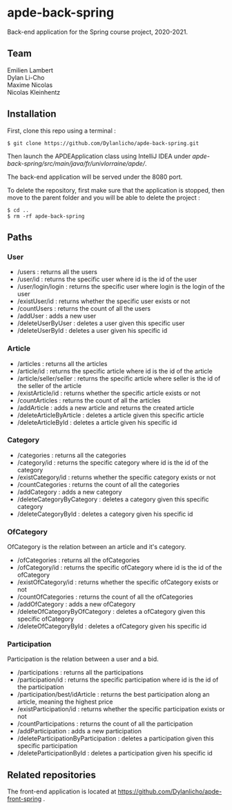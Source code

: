 # apde-back-spring

Back-end application for the Spring course project, 2020-2021.

## Team

Emilien Lambert  
Dylan Li-Cho  
Maxime Nicolas  
Nicolas Kleinhentz

## Installation

First, clone this repo using a terminal :

```shell
$ git clone https://github.com/Dylanlicho/apde-back-spring.git
```

Then launch the APDEApplication class using IntelliJ IDEA under *apde-back-spring/src/main/java/fr/univlorraine/apde/*.

The back-end application will be served under the 8080 port.

To delete the repository, first make sure that the application is stopped, then move to the parent folder and you will be able to delete the project :

```shell
$ cd ..
$ rm -rf apde-back-spring
```

## Paths

### User

* /users : returns all the users
* /user/id : returns the specific user where id is the id of the user
* /user/login/login : returns the specific user where login is the login of the user
* /existUser/id : returns whether the specific user exists or not
* /countUsers : returns the count of all the users
* /addUser : adds a new user
* /deleteUserByUser : deletes a user given this specific user
* /deleteUserById : deletes a user given his specific id

### Article

* /articles : returns all the articles
* /article/id : returns the specific article where id is the id of the article
* /article/seller/seller : returns the specific article where seller is the id of the seller of the article
* /existArticle/id : returns whether the specific article exists or not
* /countArticles : returns the count of all the articles
* /addArticle : adds a new article and returns the created article
* /deleteArticleByArticle : deletes a article given this specific article
* /deleteArticleById : deletes a article given his specific id

### Category

* /categories : returns all the categories
* /category/id : returns the specific category where id is the id of the category
* /existCategory/id : returns whether the specific category exists or not
* /countCategories : returns the count of all the categories
* /addCategory : adds a new category
* /deleteCategoryByCategory : deletes a category given this specific category
* /deleteCategoryById : deletes a category given his specific id

### OfCategory

OfCategory is the relation between an article and it's category.

* /ofCategories : returns all the ofCategories
* /ofCategory/id : returns the specific ofCategory where id is the id of the ofCategory
* /existOfCategory/id : returns whether the specific ofCategory exists or not
* /countOfCategories : returns the count of all the ofCategories
* /addOfCategory : adds a new ofCategory
* /deleteOfCategoryByOfCategory : deletes a ofCategory given this specific ofCategory
* /deleteOfCategoryById : deletes a ofCategory given his specific id

### Participation

Participation is the relation between a user and a bid.

* /participations : returns all the participations
* /participation/id : returns the specific participation where id is the id of the participation
* /participation/best/idArticle : returns the best participation along an article, meaning the highest price
* /existParticipation/id : returns whether the specific participation exists or not
* /countParticipations : returns the count of all the participation
* /addParticipation : adds a new participation
* /deleteParticipationByParticipation : deletes a participation given this specific participation
* /deleteParticipationById : deletes a participation given his specific id

## Related repositories

The front-end application is located at https://github.com/Dylanlicho/apde-front-spring .
